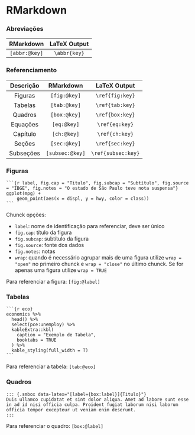 # RMarkdown

### Abreviações

|   RMarkdown   | LaTeX Output |
|:-------------:|:------------:|
| `[abbr:@key]` | `\abbr{key}` |

### Referenciamento

| Descrição |    RMarkdown    |    LaTeX Output    |
|:---------:|:---------------:|:------------------:|
|  Figuras  |  `[fig:@key]`   |  `\ref{fig:key}`   |
|  Tabelas  |  `[tab:@key]`   |  `\ref{tab:key}`   |
|  Quadros  |  `[box:@key]`   |  `\ref{box:key}`   |
| Equações  |   `[eq:@key]`   |   `\ref{eq:key}`   |
| Capítulo  |   `[ch:@key]`   |   `\ref{ch:key}`   |
|  Seções   |  `[sec:@key]`   |  `\ref{sec:key}`   |
| Subseções | `[subsec:@key]` | `\ref{subsec:key}` |

### Figuras

```` {.r}
```{r label, fig.cap = "Titulo", fig.subcap = "Subtítulo", fig.source = "IBGE", fig.notes = "O estado de São Paulo teve nota suspensa"}
ggplot(mpg) +
    geom_point(aes(x = displ, y = hwy, color = class))
```
````

Chunck opções:

-   `label`: nome de identificação para referenciar, deve ser único
-   `fig.cap`: título da figura
-   `fig.subcap`: subtítulo da figura
-   `fig.source`: fonte dos dados
-   `fig.notes`: notas
-   `wrap`: quando é necessário agrupar mais de uma figura utilize `wrap = "open"` no primeiro chunck e `wrap = "close"` no último chunck. Se for apenas uma figura utilize `wrap = TRUE`

Para referenciar a figura: `[fig:@label]`

### Tabelas

```` {.r}
```{r eco}
economics %>% 
  head() %>% 
  select(pce:unemploy) %>% 
  kableExtra::kbl(
    caption = "Exemplo de Tabela", 
    booktabs = TRUE
  ) %>% 
  kable_styling(full_width = T)
```
````

Para referenciar a tabela: `[tab:@eco]`

### Quadros

``` {.markdown}
::: {.smbox data-latex="[label={box:label}]{Titulo}"}
Duis ullamco cupidatat et sint dolor aliqua. Amet ad labore sunt esse in ad id nisi officia culpa. Proident fugiat laborum nisi laborum officia tempor excepteur ut veniam enim deserunt.
:::
```

Para referenciar o quadro: `[box:@label]`
